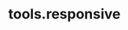 ---
layout: documentation-single
title: tools.responsive
section: tools
package: tools.responsive
---